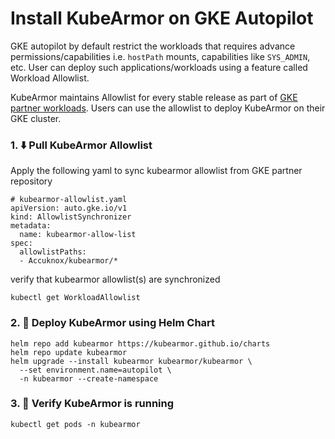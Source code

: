 # Install KubeArmor on GKE Autopilot

GKE autopilot by default restrict the workloads that requires advance permissions/capabilities i.e. `hostPath` mounts, capabilities like `SYS_ADMIN`, etc. User can deploy such applications/workloads using a feature called Workload Allowlist.

KubeArmor maintains Allowlist for every stable release as part of [GKE partner workloads](https://cloud.google.com/kubernetes-engine/docs/how-to/run-autopilot-partner-workloads). Users can use the allowlist to deploy KubeArmor on their GKE cluster.

### 1. ⬇️ Pull KubeArmor Allowlist 

Apply the following yaml to sync kubearmor allowlist from GKE partner repository

```
# kubearmor-allowlist.yaml
apiVersion: auto.gke.io/v1
kind: AllowlistSynchronizer
metadata:
  name: kubearmor-allow-list
spec:
  allowlistPaths:
  - Accuknox/kubearmor/*

```
verify that kubearmor allowlist(s) are synchronized

```
kubectl get WorkloadAllowlist
```

### 2. 🚀 Deploy KubeArmor using Helm Chart

```
helm repo add kubearmor https://kubearmor.github.io/charts
helm repo update kubearmor
helm upgrade --install kubearmor kubearmor/kubearmor \
  --set environment.name=autopilot \
  -n kubearmor --create-namespace
```

### 3. 🎉 Verify KubeArmor is running

```
kubectl get pods -n kubearmor
```